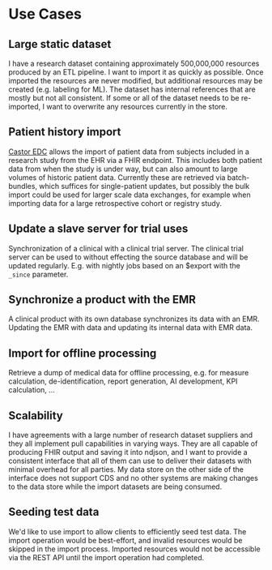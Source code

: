 # Use Cases

## Large static dataset

I have a research dataset containing approximately 500,000,000 resources produced by an ETL pipeline. I want to import it as quickly as possible. Once imported the resources are never modified, but additional resources may be created (e.g. labeling for ML). The dataset has internal references that are mostly but not all consistent. If some or all of the dataset needs to be re-imported, I want to overwrite any resources currently in the store.

## Patient history import

[Castor EDC](https://www.castoredc.com/) allows the import of patient data from subjects included in a research study from the EHR via a FHIR endpoint. This includes both patient data from when the study is under way, but can also amount to large volumes of historic patient data. Currently these are retrieved via batch-bundles, which suffices for single-patient updates, but possibly the bulk import could be used for larger scale data exchanges, for example when importing data for a large retrospective cohort or registry study.

## Update a slave server for trial uses

Synchronization of a clinical with a clinical trial server. The clinical trial server can be used to without effecting the source database and will be updated regularly. E.g. with nightly jobs based on an $export with the `_since` parameter.

## Synchronize a product with the EMR

A clinical product with its own database synchronizes its data with an EMR. Updating the EMR with data and updating its internal data with EMR data.

## Import for offline processing

Retrieve a dump of medical data for offline processing, e.g. for measure calculation, de-identification, report generation, AI development, KPI calculation, ...

## Scalability

I have agreements with a large number of research dataset suppliers and they all implement pull capabilities in varying ways. They are all capable of producing FHIR output and saving it into ndjson, and I want to provide a consistent interface that all of them can use to deliver their datasets with minimal overhead for all parties. My data store on the other side of the interface does not support CDS and no other systems are making changes to the data store while the import datasets are being consumed.

## Seeding test data
We'd like to use import to allow clients to efficiently seed test data. The import operation would be best-effort, and invalid resources would be skipped in the import process. Imported resources would not be accessible via the REST API until the import operation had completed.
